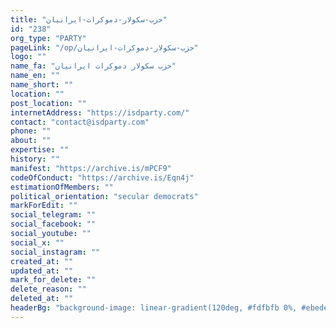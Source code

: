 ```yaml
---
title: "حزب-سکولار-دموکرات-ایرانیان"
id: "238"
org_type: "PARTY"
pageLink: "/op/حزب-سکولار-دموکرات-ایرانیان"
logo: ""
name_fa: "حزب سکولار دموکرات ایرانیان"
name_en: ""
name_short: ""
location: ""
post_location: ""
internetAddress: "https://isdparty.com/"
contact: "contact@isdparty.com"
phone: ""
about: ""
expertise: ""
history: ""
manifest: "https://archive.is/mPCF9"
codeOfConduct: "https://archive.is/Eqn4j"
estimationOfMembers: ""
political_orientation: "secular democrats"
markForEdit: ""
social_telegram: ""
social_facebook: ""
social_youtube: ""
social_x: ""
social_instagram: ""
created_at: ""
updated_at: ""
mark_for_delete: ""
delete_reason: ""
deleted_at: ""
headerBg: "background-image: linear-gradient(120deg, #fdfbfb 0%, #ebedee 100%);"
---
```

